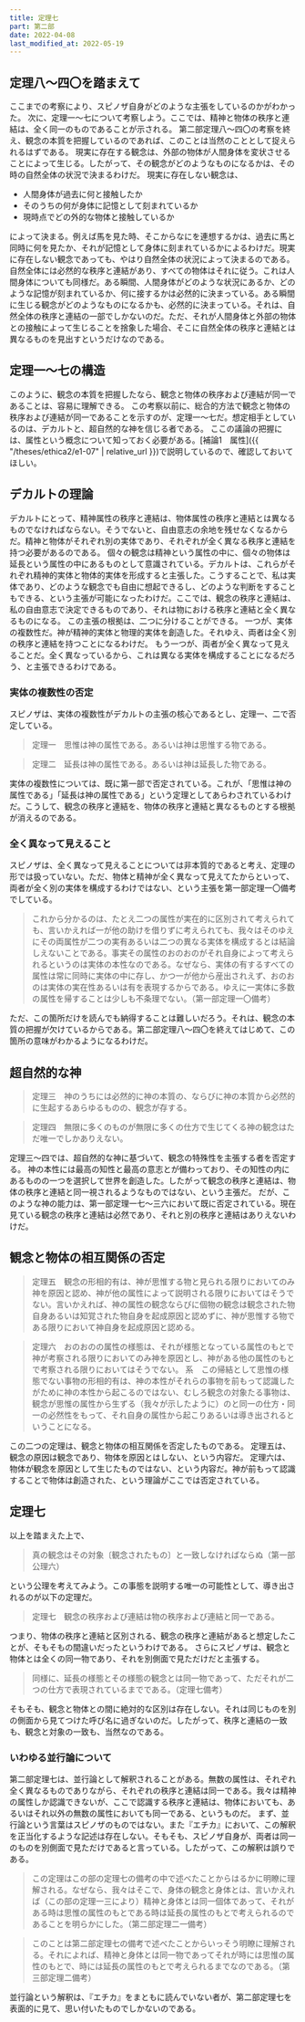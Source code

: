 ```yaml
---
title: 定理七
part: 第二部
date: 2022-04-08
last_modified_at: 2022-05-19
---
```


## 定理八～四〇を踏まえて

ここまでの考察により、スピノザ自身がどのような主張をしているのかがわかった。
次に、定理一～七について考察しよう。ここでは、精神と物体の秩序と連結は、全く同一のものであることが示される。
第二部定理八～四〇の考察を終え、観念の本質を把握しているのであれば、このことは当然のこととして捉えられるはずである。
現実に存在する観念は、外部の物体が人間身体を変状させることによって生じる。したがって、その観念がどのようなものになるかは、その時の自然全体の状況で決まるわけだ。
現実に存在しない観念は、

- 人間身体が過去に何と接触したか
- そのうちの何が身体に記憶として刻まれているか
- 現時点でどの外的な物体と接触しているか

によって決まる。例えば馬を見た時、そこからなにを連想するかは、過去に馬と同時に何を見たか、それが記憶として身体に刻まれているかによるわけだ。現実に存在しない観念であっても、やはり自然全体の状況によって決まるのである。
自然全体には必然的な秩序と連結があり、すべての物体はそれに従う。これは人間身体についても同様だ。ある瞬間、人間身体がどのような状況にあるか、どのような記憶が刻まれているか、何に接するかは必然的に決まっている。ある瞬間に生じる観念がどのようなものになるかも、必然的に決まっている。それは、自然全体の秩序と連結の一部でしかないのだ。ただ、それが人間身体と外部の物体との接触によって生じることを捨象した場合、そこに自然全体の秩序と連結とは異なるものを見出すというだけなのである。

## 定理一～七の構造

このように、観念の本質を把握したなら、観念と物体の秩序および連結が同一であることは、容易に理解できる。
この考察以前に、総合的方法で観念と物体の秩序および連結が同一であることを示すのが、定理一～七だ。想定相手としているのは、デカルトと、超自然的な神を信じる者である。
ここの議論の把握には、属性という概念について知っておく必要がある。[補論1　属性]({{ "/theses/ethica2/e1-07" | relative_url }})で説明しているので、確認しておいてほしい。

## デカルトの理論

デカルトにとって、精神属性の秩序と連結は、物体属性の秩序と連結とは異なるものでなければならない。そうでないと、自由意志の余地を残せなくなるからだ。精神と物体がそれぞれ別の実体であり、それぞれが全く異なる秩序と連結を持つ必要があるのである。
個々の観念は精神という属性の中に、個々の物体は延長という属性の中にあるものとして意識されている。デカルトは、これらがそれぞれ精神的実体と物体的実体を形成すると主張した。こうすることで、私は実体であり、どのような観念でも自由に想起できるし、どのような判断をすることもできる、という主張が可能になったわけだ。ここでは、観念の秩序と連結は、私の自由意志で決定できるものであり、それは物における秩序と連結と全く異なるものになる。
この主張の根拠は、二つに分けることができる。
一つが、実体の複数性だ。神が精神的実体と物理的実体を創造した。それゆえ、両者は全く別の秩序と連結を持つことになるわけだ。
もう一つが、両者が全く異なって見えることだ。全く異なっているから、これは異なる実体を構成することになるだろう、と主張できるわけである。

### 実体の複数性の否定

スピノザは、実体の複数性がデカルトの主張の核心であるとし、定理一、二で否定している。

>定理一　思惟は神の属性である。あるいは神は思惟する物である。

>定理二　延長は神の属性である。あるいは神は延長した物である。

実体の複数性については、既に第一部で否定されている。これが、「思惟は神の属性である」「延長は神の属性である」という定理としてあらわされているわけだ。こうして、観念の秩序と連結を、物体の秩序と連結と異なるものとする根拠が消えるのである。

### 全く異なって見えること

スピノザは、全く異なって見えることについては非本質的であると考え、定理の形では扱っていない。ただ、物体と精神が全く異なって見えてたからといって、両者が全く別の実体を構成するわけではない、という主張を第一部定理一〇備考でしている。

>これから分かるのは、たとえ二つの属性が実在的に区別されて考えられても、言いかえれば一が他の助けを借りずに考えられても、我々はそのゆえにその両属性が二つの実有あるいは二つの異なる実体を構成するとは結論しえないことである。事実その属性のおのおのがそれ自身によって考えられるというのは実体の本性なのである。なぜなら、実体の有するすべての属性は常に同時に実体の中に存し、かつ一が他から産出されえず、おのおのは実体の実在性あるいは有を表現するからである。ゆえに一実体に多数の属性を帰することは少しも不条理でない。（第一部定理一〇備考）

ただ、この箇所だけを読んでも納得することは難しいだろう。それは、観念の本質の把握が欠けているからである。第二部定理八～四〇を終えてはじめて、この箇所の意味がわかるようになるわけだ。

## 超自然的な神

>定理三　神のうちには必然的に神の本質の、ならびに神の本質から必然的に生起するあらゆるものの、観念が存する。

>定理四　無限に多くのものが無限に多くの仕方で生じてくる神の観念はただ唯一でしかありえない。

定理三～四では、超自然的な神に基づいて、観念の特殊性を主張する者を否定する。
神の本性には最高の知性と最高の意志とが備わっており、その知性の内にあるものの一つを選択して世界を創造した。したがって観念の秩序と連結は、物体の秩序と連結と同一視されるようなものではない、という主張だ。
だが、このような神の能力は、第一部定理一七～三六において既に否定されている。現在見ている観念の秩序と連結は必然であり、それと別の秩序と連結はありえないわけだ。

## 観念と物体の相互関係の否定

>定理五　観念の形相的有は、神が思惟する物と見られる限りにおいてのみ神を原因と認め、神が他の属性によって説明される限りにおいてはそうでない。言いかえれば、神の属性の観念ならびに個物の観念は観念された物自身あるいは知覚された物自身を起成原因と認めずに、神が思惟する物である限りにおいて神自身を起成原因と認める。

>定理六　おのおのの属性の様態は、それが様態となっている属性のもとで神が考察される限りにおいてのみ神を原因とし、神がある他の属性のもとで考察される限りにおいてはそうでない。
>系　この帰結として思惟の様態でない事物の形相的有は、神の本性がそれらの事物を前もって認識したがために神の本性から起こるのではない、むしろ観念の対象たる事物は、観念が思惟の属性から生ずる（我々が示したように）のと同一の仕方・同一の必然性をもって、それ自身の属性から起こりあるいは導き出されるということになる。

この二つの定理は、観念と物体の相互関係を否定したものである。
定理五は、観念の原因は観念であり、物体を原因とはしない、という内容だ。
定理六は、物体が観念を原因として生じたものではない、という内容だ。神が前もって認識することで物体は創造された、という理論がここでは否定されている。

## 定理七

以上を踏まえた上で、

>真の観念はその対象〔観念されたもの〕と一致しなければならぬ（第一部公理六）

という公理を考えてみよう。この事態を説明する唯一の可能性として、導き出されるのが以下の定理だ。

>定理七　観念の秩序および連結は物の秩序および連結と同一である。

つまり、物体の秩序と連結と区別される、観念の秩序と連結があると想定したことが、そもそもの間違いだったというわけである。
さらにスピノザは、観念と物体とは全くの同一物であり、それを別側面で見ただけだと主張する。

>同様に、延長の様態とその様態の観念とは同一物であって、ただそれが二つの仕方で表現されているまでである。（定理七備考）

そもそも、観念と物体との間に絶対的な区別は存在しない。それは同じものを別の側面から見てつけた呼び名に過ぎないのだ。したがって、秩序と連結の一致も、観念と対象の一致も、当然なのである。

### いわゆる並行論について

第二部定理七は、並行論として解釈されることがある。無数の属性は、それぞれ全く異なるものでありながら、それぞれの秩序と連結は同一である。我々は精神の属性しか認識できないが、ここで認識する秩序と連結は、物体においても、あるいはそれ以外の無数の属性においても同一である、というものだ。
まず、並行論という言葉はスピノザのものではない。また『エチカ』において、この解釈を正当化するような記述は存在しない。そもそも、スピノザ自身が、両者は同一のものを別側面で見ただけであると言っている。したがって、この解釈は誤りである。

>この定理はこの部の定理七の備考の中で述べたことからはるかに明瞭に理解される。なぜなら、我々はそこで、身体の観念と身体とは、言いかえれば（この部の定理一三により）精神と身体とは同一個体であって、それがある時は思惟の属性のもとである時は延長の属性のもとで考えられるのであることを明らかにした。（第二部定理二一備考）

>このことは第二部定理七の備考で述べたことからいっそう明瞭に理解される。それによれば、精神と身体とは同一物であってそれが時には思惟の属性のもとで、時には延長の属性のもとで考えられるまでなのである。（第三部定理二備考）

並行論という解釈は、『エチカ』をまともに読んでいない者が、第二部定理七を表面的に見て、思い付いたものでしかないのである。
